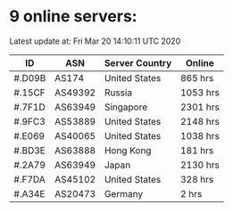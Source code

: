 # 9 online servers:

Latest update at: Fri Mar 20 14:10:11 UTC 2020

| ID | ASN | Server Country | Online |
| -- | --- | -------------- | ------ |
| #.D09B | AS174 | United States | 865 hrs |
| #.15CF | AS49392 | Russia | 1053 hrs |
| #.7F1D | AS63949 | Singapore | 2301 hrs |
| #.9FC3 | AS53889 | United States | 2148 hrs |
| #.E069 | AS40065 | United States | 1038 hrs |
| #.BD3E | AS63888 | Hong Kong | 181 hrs |
| #.2A79 | AS63949 | Japan | 2130 hrs |
| #.F7DA | AS45102 | United States | 328 hrs |
| #.A34E | AS20473 | Germany | 2 hrs |

